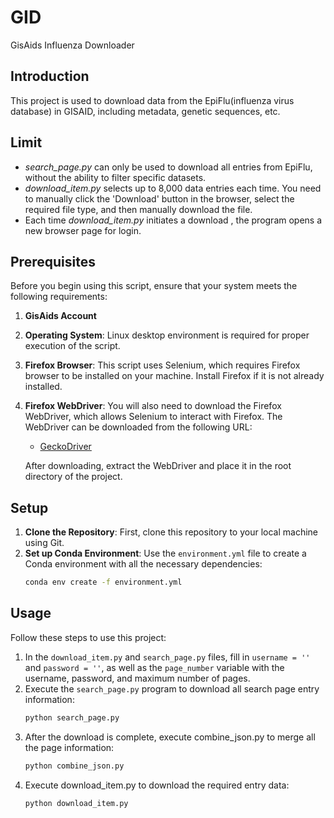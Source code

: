 # GID
GisAids Influenza Downloader

## Introduction
This project is used to download data from the EpiFlu(influenza virus database) in GISAID, including metadata, genetic sequences, etc.

## Limit
 - *search_page.py* can only be used to download all entries from EpiFlu, without the ability to filter specific datasets.
 - *download_item.py* selects up to 8,000 data entries each time. You need to manually click the 'Download' button in the browser, select the required file type, and then manually download the file.
 - Each time *download_item.py* initiates a download , the program opens a new browser page for login.

## Prerequisites
Before you begin using this script, ensure that your system meets the following requirements:
1. **GisAids Account**
2. **Operating System**: Linux desktop environment is required for proper execution of the script.
3. **Firefox Browser**: This script uses Selenium, which requires Firefox browser to be installed on your machine. Install Firefox if it is not already installed.
4. **Firefox WebDriver**: You will also need to download the Firefox WebDriver, which allows Selenium to interact with Firefox. The WebDriver can be downloaded from the following URL:
   - [GeckoDriver](https://github.com/mozilla/geckodriver/releases)
   
   After downloading, extract the WebDriver and place it in the root directory of the project.

## Setup
1. **Clone the Repository**: First, clone this repository to your local machine using Git.
2. **Set up Conda Environment**: Use the `environment.yml` file to create a Conda environment with all the necessary dependencies:
   ```bash
   conda env create -f environment.yml
   ```

## Usage
Follow these steps to use this project:
1. In the `download_item.py` and `search_page.py` files, fill in `username = ''` and `password = ''`, as well as the `page_number` variable with the username, password, and maximum number of pages.
2. Execute the `search_page.py` program to download all search page entry information:
   ```bash
   python search_page.py
   ```
3. After the download is complete, execute combine_json.py to merge all the page information:
   ```bash
   python combine_json.py
   ```
4. Execute download_item.py to download the required entry data:
   ```bash
   python download_item.py 
   ```
